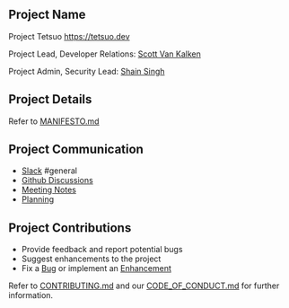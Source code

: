## Project Name

Project Tetsuo <https://tetsuo.dev>

Project Lead, Developer Relations: [Scott Van Kalken](https://github.com/codecowboydotio)

Project Admin, Security Lead: [Shain Singh](https://github.com/shsingh)

## Project Details

Refer to [MANIFESTO.md](MANIFESTO.md)

## Project Communication

- [Slack](https://join.slack.com/t/project-tetsuo/shared_invite/zt-1qjawx33o-dtwPtoSlFzAqZcpeHReaBA) #general
- [Github Discussions](https://github.com/tetsuo-dev/tetsuo.dev-code/issues)
- [Meeting Notes](https://github.com/tetsuo-dev/tetsuo.dev-code/issues?q=label%3Ameeting+)
- [Planning](https://github.com/tetsuo-dev/tetsuo.dev-code/projects?type=beta)

## Project Contributions

- Provide feedback and report potential bugs
- Suggest enhancements to the project
- Fix a [Bug](https://github.com/tetso-dev/tetsuo.dev-code/issues?q=is%3Aopen+is%3Aissue+label%3Abug) or implement an
[Enhancement](https://github.com/tetsuo-dev/tetsuo.dev-code/issues?q=is%3Aopen+is%3Aissue+label%3Aenhancement)

Refer to [CONTRIBUTING.md](CONTRIBUTING.md) and our [CODE_OF_CONDUCT.md](CODE_OF_CONDUCT.md) for further information.
